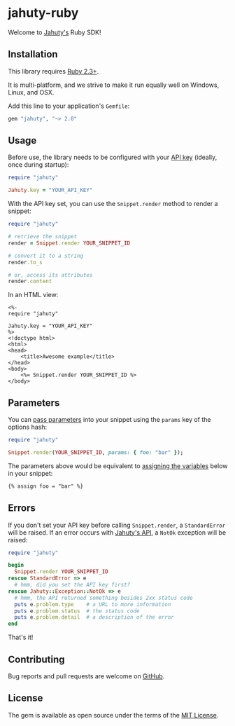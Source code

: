 # jahuty-ruby
Welcome to [Jahuty's](https://www.jahuty.com) Ruby SDK!

## Installation

This library requires [Ruby 2.3+](https://www.ruby-lang.org/en/downloads/releases/).

It is multi-platform, and we strive to make it run equally well on Windows, Linux, and OSX.

Add this line to your application's `Gemfile`:

```ruby
gem "jahuty", "~> 2.0"
```

## Usage

Before use, the library needs to be configured with your [API key](https://www.jahuty.com/docs/api#authentication) (ideally, once during startup):

```ruby
require "jahuty"

Jahuty.key = "YOUR_API_KEY"
```

With the API key set, you can use the `Snippet.render` method to render a snippet:

```ruby
require "jahuty"

# retrieve the snippet
render = Snippet.render YOUR_SNIPPET_ID

# convert it to a string
render.to_s

# or, access its attributes
render.content
```

In an HTML view:

```html+erb
<%-
require "jahuty"  

Jahuty.key = "YOUR_API_KEY"
%>
<!doctype html>
<html>
<head>
    <title>Awesome example</title>
</head>
<body>
    <%= Snippet.render YOUR_SNIPPET_ID %>
</body>
```

## Parameters

You can [pass parameters](https://www.jahuty.com/docs/passing-a-parameter) into your snippet using the `params` key of the options hash:

```ruby
require "jahuty"

Snippet.render(YOUR_SNIPPET_ID, params: { foo: "bar" });
```

The parameters above would be equivalent to [assigning the variables](https://www.jahuty.com/docs/assigning-a-variable) below in your snippet:

```html
{% assign foo = "bar" %}
```

## Errors

If you don't set your API key before calling `Snippet.render`, a `StandardError` will be raised. If an error occurs with [Jahuty's API](https://www.jahuty.com/docs/api), a `NotOk` exception will be raised:

```ruby
require "jahuty"

begin
  Snippet.render YOUR_SNIPPET_ID
rescue StandardError => e
  # hmm, did you set the API key first?
rescue Jahuty::Exception::NotOk => e
  # hmm, the API returned something besides 2xx status code
  puts e.problem.type    # a URL to more information
  puts e.problem.status  # the status code
  puts e.problem.detail  # a description of the error
end
```

That's it!

## Contributing

Bug reports and pull requests are welcome on [GitHub](https://github.com/jahuty/snippets-ruby).

## License

The gem is available as open source under the terms of the [MIT License](https://opensource.org/licenses/MIT).
